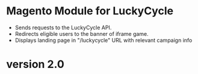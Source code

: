 # Magento Module for LuckyCycle

* Sends requests to the LuckyCycle API.
* Redirects eligible users to the banner of iframe game.
* Displays landing page in "/luckycycle" URL with relevant campaign info

# version 2.0
